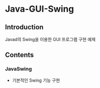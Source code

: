 # Java-GUI-Swing

## Introduction
Javad의 Swing을 이용한 GUI 프로그램 구현 예제

## Contents

### JavaSwing
* 기본적인 Swing 기능 구현 

